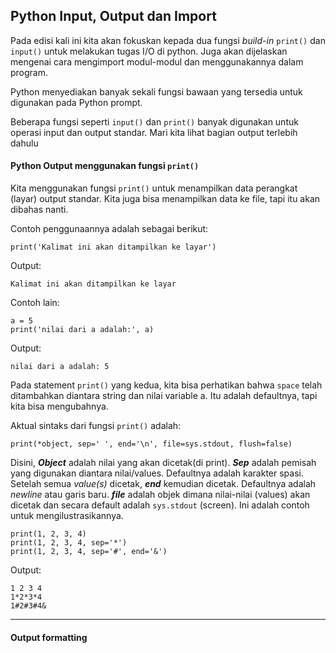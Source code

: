 ## Python Input, Output dan Import

Pada edisi kali ini kita akan fokuskan kepada dua fungsi *build-in* `print()` dan `input()` untuk melakukan tugas I/O di python. Juga akan dijelaskan mengenai cara mengimport modul-modul dan menggunakannya dalam program.

Python menyediakan banyak sekali fungsi bawaan yang tersedia untuk digunakan pada Python prompt.

Beberapa fungsi seperti `input()` dan `print()` banyak digunakan untuk operasi input dan output standar. Mari kita lihat bagian output terlebih dahulu

#### Python Output menggunakan fungsi `print()`

Kita menggunakan fungsi `print()` untuk menampilkan data perangkat (layar) output standar. Kita juga bisa menampilkan data ke file, tapi itu akan dibahas nanti.

Contoh penggunaannya adalah sebagai berikut:
```
print('Kalimat ini akan ditampilkan ke layar')
```
Output:
```
Kalimat ini akan ditampilkan ke layar
```

Contoh lain:
```
a = 5
print('nilai dari a adalah:', a)
```
Output:
```
nilai dari a adalah: 5
```

Pada statement `print()` yang kedua, kita bisa perhatikan bahwa `space` telah ditambahkan diantara string dan nilai variable a. Itu adalah defaultnya, tapi kita bisa mengubahnya.

Aktual sintaks dari fungsi `print()` adalah:
```
print(*object, sep=' ', end='\n', file=sys.stdout, flush=false)
```
Disini, _**Object**_ adalah nilai yang akan dicetak(di print).
_**Sep**_ adalah pemisah yang digunakan diantara nilai/values. Defaultnya adalah karakter spasi.
Setelah semua *value(s)* dicetak, _**end**_ kemudian dicetak. Defaultnya adalah *newline* atau garis baru.
_**file**_ adalah objek dimana nilai-nilai (values) akan dicetak dan secara default adalah `sys.stdout` (screen). Ini adalah contoh untuk mengilustrasikannya.
```
print(1, 2, 3, 4)
print(1, 2, 3, 4, sep='*')
print(1, 2, 3, 4, sep='#', end='&')
```
Output:
```
1 2 3 4
1*2*3*4
1#2#3#4&
```

---

#### Output formatting